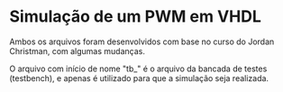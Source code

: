# Simulação de um PWM em VHDL

Ambos os arquivos foram desenvolvidos com base no curso do Jordan Christman, com algumas mudanças.

O arquivo com início de nome "tb_" é o arquivo da bancada de testes (testbench), e apenas é utilizado para que a simulação seja realizada.
